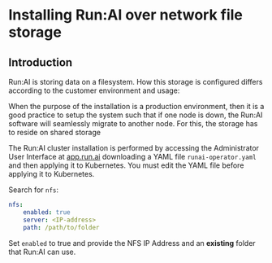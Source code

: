 # Installing Run:AI over network file storage

## Introduction

Run:AI is storing data on a filesystem. How this storage is configured differs according to the customer environment and usage:

When the purpose of the installation is a production environment, then it is a good practice to setup the system such that if one node is down, the Run:AI software will seamlessly migrate to another node. For this, the storage has to reside on shared storage

The Run:AI cluster installation is performed by accessing the Administrator User Interface at [app.run.ai](https://app.run.ai/) downloading a YAML file ``runai-operator.yaml`` and then applying it to Kubernetes. You must edit the YAML file before applying it to Kubernetes. 

Search for ``nfs``:

``` yaml
nfs:
    enabled: true
    server: <IP-address>
    path: /path/to/folder
``` 

Set ``enabled`` to true and provide the NFS IP Address and an __existing__ folder that Run:AI can use. 